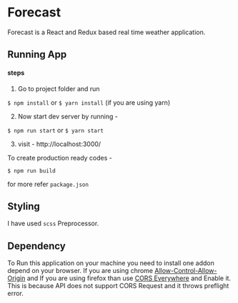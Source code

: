 # Forecast

Forecast is a React and Redux based real time weather application.


## Running App

#### steps

1. Go to project folder and run

`$ npm install`
or
`$ yarn install` (if you are using yarn)


2. Now start dev server by running -

`$ npm run start`
or
`$ yarn start`

3. visit - http://localhost:3000/

To create production ready codes -

`$ npm run build`

for more refer `package.json`

## Styling

I have used `scss` Preprocessor.

## Dependency

To Run this application on your machine you need to install one addon depend on your browser. If you are using chrome [Allow-Control-Allow-Origin](https://chrome.google.com/webstore/detail/allow-control-allow-origi/nlfbmbojpeacfghkpbjhddihlkkiljbi?hl=en) and If you are using firefox than use [CORS Everywhere](https://addons.mozilla.org/en-US/firefox/addon/cors-everywhere/) and Enable it. This is because API does not support CORS Request and it throws preflight error.


